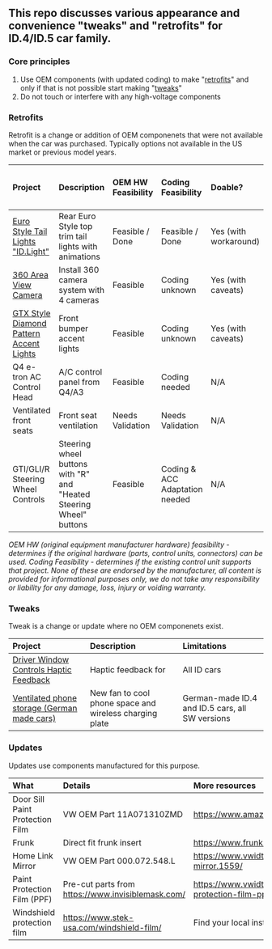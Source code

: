 ## This repo discusses various appearance and convenience "tweaks" and "retrofits" for ID.4/ID.5 car family. 

### Core principles

1.	Use OEM components (with updated coding) to make "[retrofits](#Current-list-of-Retrofits)" and only if that is not possible start making "[tweaks](#Current-list-of-Tweaks)"
2.	Do not touch or interfere with any high-voltage components

### Retrofits
Retrofit is a change or addition of OEM componenets that were not available when the car was purchased. Typically options not available in the US market or previous model years. 

| Project | Description | OEM HW Feasibility | Coding Feasibility | Doable? | Works in ID.Software version and MY?
| :------------- | :------------- | :------------- | :---  | :--- | :---
| [Euro Style Tail Lights "ID.Light"](</Retrofits/Euro%20Style%20Tail%20Lights.md>) | Rear Euro Style top trim tail lights with animations | Feasible / Done | Feasible / Done | Yes (with workaround) | 2.1, 3.1
| [360 Area View Camera](</Retrofits/360%20Area%20View%20Camera.md>) | Install 360 camera system with 4 cameras | Feasible | Coding unknown | Yes (with caveats) | N/A
| [GTX Style Diamond Pattern Accent Lights](</Retrofits/GTX%20Style%20Diamond%20Pattern%20Daylight%20Running%20Lights.md>) | Front bumper accent lights | Feasible | Coding unknown | Yes (with caveats) | N/A
| Q4 e-tron AC Control Head | A/C control panel from Q4/A3 | Feasible | Coding needed | N/A | N/A
| Ventilated front seats | Front seat ventilation | Needs Validation | Needs Validation | N/A | N/A
| GTI/GLI/R Steering Wheel Controls | Steering wheel buttons with "R" and "Heated Steering Wheel" buttons | Feasible | Coding & ACC Adaptation needed | N/A | N/A

   _OEM HW (original equipment manufacturer hardware) feasibility - determines if the original hardware (parts, control units, connectors) can be used. Coding Feasibility - determines if the existing control unit supports that project._
_None of these are endorsed by the manufacturer, all content is provided for informational purposes only, we do not take any responsibility or liability for any damage, loss, injury or voiding warranty._

### Tweaks
Tweak is a change or update where no OEM componenets exist. 

| Project | Description | Limitations
| :------------- | :------------- | :------------- 
| [Driver Window Controls Haptic Feedback](</Tweaks/Driver%20Window%20Controls%20Haptic%20Feedback.md>) | Haptic feedback for  | All ID cars
| [Ventilated phone storage (German made cars)](</Tweaks/Ventilated%20Phone%20Storage.md>) | New fan to cool phone space and wireless charging plate | German-made ID.4 and ID.5 cars, all SW versions

### Updates
Updates use components manufactured for this purpose. 

| What | Details | More resources
| :------------- | :------------- | :------------- 
| Door Sill Paint Protection Film | VW OEM Part 11A071310ZMD | https://www.amazon.de/-/en/gp/product/B08NWF3H6P 
| Frunk | Direct fit frunk insert | https://www.frunk.at/produkt/set-vw-id-4-id-5-frunk/
| Home Link Mirror | VW OEM Part 000.072.548.L | https://www.vwidtalk.com/threads/homelink-mirror.1559/
| Paint Protection Film (PPF) | Pre-cut parts from https://www.invisiblemask.com/  | https://www.vwidtalk.com/threads/3m-paint-protection-film-ppf-installed.4493/#post-69585
| Windshield protection film | https://www.stek-usa.com/windshield-film/ |  Find your local installer
